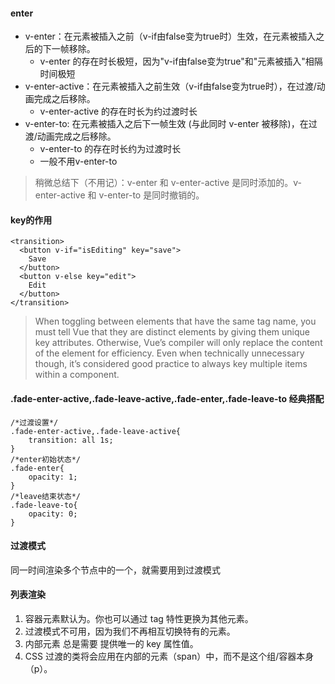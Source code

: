 #### enter
* v-enter：在元素被插入之前（v-if由false变为true时）生效，在元素被插入之后的下一帧移除。
    * v-enter 的存在时长极短，因为"v-if由false变为true"和"元素被插入"相隔时间极短
* v-enter-active：在元素被插入之前生效（v-if由false变为true时），在过渡/动画完成之后移除。
    * v-enter-active 的存在时长为约过渡时长
* v-enter-to: 在元素被插入之后下一帧生效 (与此同时 v-enter 被移除)，在过渡/动画完成之后移除。
    * v-enter-to 的存在时长约为过渡时长
    * 一般不用v-enter-to
> 稍微总结下（不用记）：v-enter 和 v-enter-active 是同时添加的。v-enter-active 和 v-enter-to 是同时撤销的。

#### key的作用
```
<transition>
  <button v-if="isEditing" key="save">
    Save
  </button>
  <button v-else key="edit">
    Edit
  </button>
</transition>
```
> When toggling between elements that have the same tag name, you must tell Vue that they are distinct elements by giving them unique key attributes. Otherwise, Vue’s compiler will only replace the content of the element for efficiency. Even when technically unnecessary though, it’s considered good practice to always key multiple items within a <transition> component.

#### .fade-enter-active,.fade-leave-active,.fade-enter,.fade-leave-to 经典搭配
```
/*过渡设置*/
.fade-enter-active,.fade-leave-active{
    transition: all 1s;
}
/*enter初始状态*/
.fade-enter{
    opacity: 1;
}
/*leave结束状态*/
.fade-leave-to{
    opacity: 0;
}
```

#### 过渡模式
同一时间渲染多个节点中的一个，就需要用到过渡模式

#### 列表渲染
1. 容器元素默认为<span>。你也可以通过 tag 特性更换为其他元素。
2. 过渡模式不可用，因为我们不再相互切换特有的元素。
3. 内部元素 总是需要 提供唯一的 key 属性值。
4. CSS 过渡的类将会应用在内部的元素（span）中，而不是这个组/容器本身（p）。
